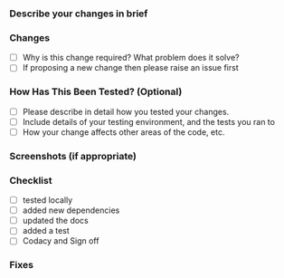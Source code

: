 
### Describe your changes in brief

### Changes
 - [ ] Why is this change required? What problem does it solve?
 - [ ] If proposing a new change then please raise an issue first

### How Has This Been Tested? (Optional)
 - [ ] Please describe in detail how you tested your changes.
 - [ ] Include details of your testing environment, and the tests you ran to
 - [ ] How your change affects other areas of the code, etc.

### Screenshots (if appropriate)

### Checklist
 - [ ] tested locally
 - [ ] added new dependencies
 - [ ] updated the docs
 - [ ] added a test
 - [ ] Codacy and Sign off

### Fixes
